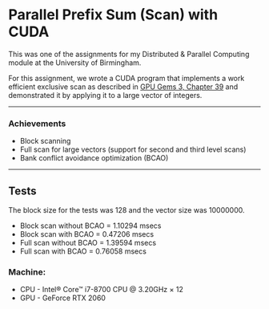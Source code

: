  # Parallel Prefix Sum (Scan) with CUDA
 
 This was one of the assignments for my Distributed & Parallel Computing module at the University of Birmingham.


 For this assignment, we wrote a CUDA program that implements a work efficient exclusive scan as described in [GPU Gems 3, Chapter 39](https://developer.nvidia.com/gpugems/gpugems3/part-vi-gpu-computing/chapter-39-parallel-prefix-sum-scan-cuda) and demonstrated it by applying it to a large vector of integers.

 ---

### Achievements
 - Block scanning
 - Full scan for large vectors (support for second and third level scans)
 - Bank conflict avoidance optimization (BCAO)

 ---
 
## Tests

The block size for the tests was 128 and the vector size was 10000000.

 - Block scan without BCAO = 1.10294 msecs
 - Block scan with BCAO = 0.47206 msecs
 - Full scan without BCAO = 1.39594 msecs
 - Full scan with BCAO = 0.76058 msecs

### Machine:
 - CPU - Intel® Core™ i7-8700 CPU @ 3.20GHz × 12
 - GPU - GeForce RTX 2060
